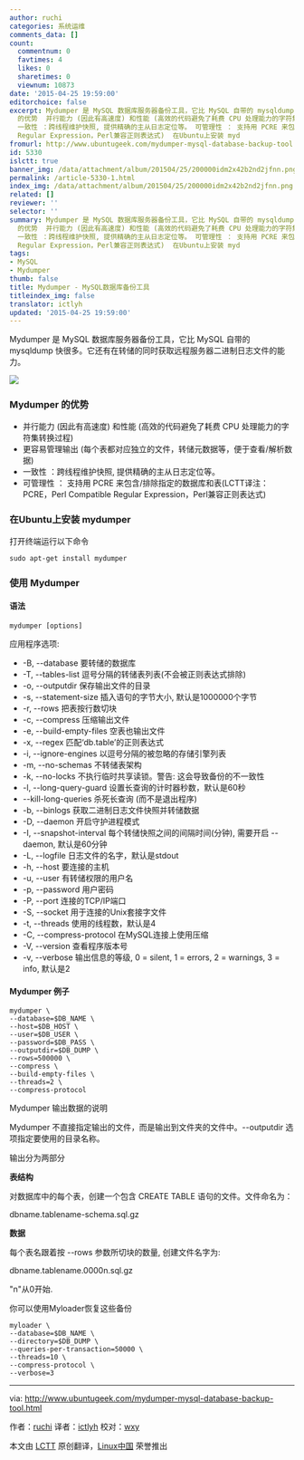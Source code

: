 ```yaml
---
author: ruchi
categories: 系统运维
comments_data: []
count:
  commentnum: 0
  favtimes: 4
  likes: 0
  sharetimes: 0
  viewnum: 10873
date: '2015-04-25 19:59:00'
editorchoice: false
excerpt: Mydumper 是 MySQL 数据库服务器备份工具，它比 MySQL 自带的 mysqldump 快很多。它还有在转储的同时获取远程服务器二进制日志文件的能力。  Mydumper
  的优势  并行能力 (因此有高速度) 和性能 (高效的代码避免了耗费 CPU 处理能力的字符集转换过程) 更容易管理输出 (每个表都对应独立的文件，转储元数据等，便于查看/解析数据)
  一致性 ：跨线程维护快照, 提供精确的主从日志定位等。 可管理性 ： 支持用 PCRE 来包含/排除指定的数据库和表(LCTT译注：PCRE，Perl Compatible
  Regular Expression，Perl兼容正则表达式)  在Ubuntu上安装 myd
fromurl: http://www.ubuntugeek.com/mydumper-mysql-database-backup-tool.html
id: 5330
islctt: true
banner_img: /data/attachment/album/201504/25/200000idm2x42b2nd2jfnn.png
permalink: /article-5330-1.html
index_img: /data/attachment/album/201504/25/200000idm2x42b2nd2jfnn.png.thumb.jpg
related: []
reviewer: ''
selector: ''
summary: Mydumper 是 MySQL 数据库服务器备份工具，它比 MySQL 自带的 mysqldump 快很多。它还有在转储的同时获取远程服务器二进制日志文件的能力。  Mydumper
  的优势  并行能力 (因此有高速度) 和性能 (高效的代码避免了耗费 CPU 处理能力的字符集转换过程) 更容易管理输出 (每个表都对应独立的文件，转储元数据等，便于查看/解析数据)
  一致性 ：跨线程维护快照, 提供精确的主从日志定位等。 可管理性 ： 支持用 PCRE 来包含/排除指定的数据库和表(LCTT译注：PCRE，Perl Compatible
  Regular Expression，Perl兼容正则表达式)  在Ubuntu上安装 myd
tags:
- MySQL
- Mydumper
thumb: false
title: Mydumper - MySQL数据库备份工具
titleindex_img: false
translator: ictlyh
updated: '2015-04-25 19:59:00'
---
```


Mydumper 是 MySQL 数据库服务器备份工具，它比 MySQL 自带的 mysqldump 快很多。它还有在转储的同时获取远程服务器二进制日志文件的能力。


![](/data/attachment/album/201504/25/200000idm2x42b2nd2jfnn.png)


### Mydumper 的优势


* 并行能力 (因此有高速度) 和性能 (高效的代码避免了耗费 CPU 处理能力的字符集转换过程)
* 更容易管理输出 (每个表都对应独立的文件，转储元数据等，便于查看/解析数据)
* 一致性 ：跨线程维护快照, 提供精确的主从日志定位等。
* 可管理性 ： 支持用 PCRE 来包含/排除指定的数据库和表(LCTT译注：PCRE，Perl Compatible Regular Expression，Perl兼容正则表达式)


### 在Ubuntu上安装 mydumper


打开终端运行以下命令



```
sudo apt-get install mydumper

```

### 使用 Mydumper


#### 语法



```
mydumper [options]

```

应用程序选项:


* -B, --database 要转储的数据库
* -T, --tables-list 逗号分隔的转储表列表(不会被正则表达式排除)
* -o, --outputdir 保存输出文件的目录
* -s, --statement-size 插入语句的字节大小, 默认是1000000个字节
* -r, --rows 把表按行数切块
* -c, --compress 压缩输出文件
* -e, --build-empty-files 空表也输出文件
* -x, --regex 匹配‘db.table’的正则表达式
* -i, --ignore-engines 以逗号分隔的被忽略的存储引擎列表
* -m, --no-schemas 不转储表架构
* -k, --no-locks 不执行临时共享读锁。警告: 这会导致备份的不一致性
* -l, --long-query-guard 设置长查询的计时器秒数，默认是60秒
* --kill-long-queries 杀死长查询 (而不是退出程序)
* -b, --binlogs 获取二进制日志文件快照并转储数据
* -D, --daemon 开启守护进程模式
* -I, --snapshot-interval 每个转储快照之间的间隔时间(分钟), 需要开启 --daemon, 默认是60分钟
* -L, --logfile 日志文件的名字，默认是stdout
* -h, --host 要连接的主机
* -u, --user 有转储权限的用户名
* -p, --password 用户密码
* -P, --port 连接的TCP/IP端口
* -S, --socket 用于连接的Unix套接字文件
* -t, --threads 使用的线程数，默认是4
* -C, --compress-protocol 在MySQL连接上使用压缩
* -V, --version 查看程序版本号
* -v, --verbose 输出信息的等级, 0 = silent, 1 = errors, 2 = warnings, 3 = info, 默认是2


#### Mydumper 例子



```
mydumper \
--database=$DB_NAME \
--host=$DB_HOST \
--user=$DB_USER \
--password=$DB_PASS \
--outputdir=$DB_DUMP \
--rows=500000 \
--compress \
--build-empty-files \
--threads=2 \
--compress-protocol

```

Mydumper 输出数据的说明


Mydumper 不直接指定输出的文件，而是输出到文件夹的文件中。--outputdir 选项指定要使用的目录名称。


输出分为两部分


**表结构**


对数据库中的每个表，创建一个包含 CREATE TABLE 语句的文件。文件命名为：


dbname.tablename-schema.sql.gz


**数据**


每个表名跟着按 --rows 参数所切块的数量, 创建文件名字为:


dbname.tablename.0000n.sql.gz


"n"从0开始.


你可以使用Myloader恢复这些备份



```
myloader \
--database=$DB_NAME \
--directory=$DB_DUMP \
--queries-per-transaction=50000 \
--threads=10 \
--compress-protocol \
--verbose=3

```



---


via: <http://www.ubuntugeek.com/mydumper-mysql-database-backup-tool.html>


作者：[ruchi](http://www.ubuntugeek.com/author/ubuntufix) 译者：[ictlyh](https://github.com/ictlyh) 校对：[wxy](https://github.com/wxy)


本文由 [LCTT](https://github.com/LCTT/TranslateProject) 原创翻译，[Linux中国](http://linux.cn/) 荣誉推出